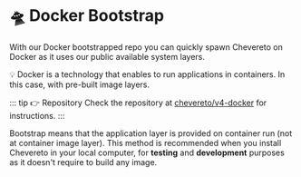 # 🛸 Docker Bootstrap

With our Docker bootstrapped repo you can quickly spawn Chevereto on Docker as it uses our public available system layers.

💡 Docker is a technology that enables to run applications in containers. In this case, with pre-built image layers.

::: tip 👉 Repository
Check the repository at [chevereto/v4-docker](https://github.com/chevereto/v4-docker) for instructions.
:::

Bootstrap means that the application layer is provided on container run (not at container image layer). This method is recommended when you install Chevereto in your local computer, for **testing** and **development** purposes as it doesn't require to build any image.
